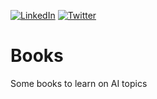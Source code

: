 [![LinkedIn](https://img.shields.io/badge/-LinkedIn-black.svg?style=for-the-badge&logo=linkedin&colorB=555)](http://linkedin.com/in/juanmmartin) [![Twitter](https://img.shields.io/twitter/url?style=social&url=https%3A%2F%2Ftwitter.com%2Fjuanmartin1124)](https://twitter.com/juanmartin1124)

# Books

Some books to learn on AI topics
